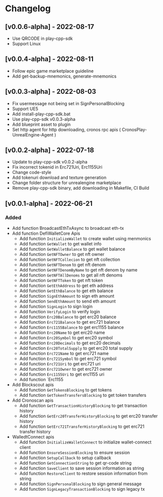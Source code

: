 # Changelog

## [v0.0.6-alpha] - 2022-08-17
- Use QRCODE in play-cpp-sdk
- Support Linux

## [v0.0.4-alpha] - 2022-08-11
- Follow epic game marketplace guideline
- Add get-backup-mnemonics, generate-mnemonics


## [v0.0.3-alpha] - 2022-08-03
- Fix usermessage not being set in SignPersonalBlocking
- Support UE5
- Add install-play-cpp-sdk.bat
- Use play-cpp-sdk v0.0.3-alpha
- Add blueprint asset to plugin
- Set http agent for http downloading, cronos rpc apis ( CronosPlay-UnrealEngine-Agent )

## [v0.0.2-alpha] - 2022-07-18
- Update to play-cpp-sdk v0.0.2-alpha
- Fix incorrect tokenid in Erc721Uri, Erc1155Uri
- Change code-style
- Add tokenuri download and texture generation
- Change folder structure for unrealengine marketplace
- Remove play-cpp-sdk binary, add downloading in Makefile, CI Build

## [v0.0.1-alpha] - 2022-06-21
### Added
- Add function BroadcastEthTxAsync to broadcast eth-tx
- Add function DefiWalletCore Apis
  - Add function `InitializeWallet` to create wallet using menmonics
  - Add function `GetWallet` to get wallet info
  - Add function `GetWalletBalance` to get wallet balance
  - Add function `GetNFTOwner` to get nft owner
  - Add function `GetNFTCollecion` to get nft collection
  - Add function `GetNFTDenom` to get nft denom
  - Add function `GetNFTDenomByName` to get nft denom by name
  - Add function `GetNFTAllDenoms` to get all nft denoms
  - Add function `GetNFTToken` to get nft token
  - Add function `GetEthAddress` to get eth address
  - Add function `GetEthBalance` to get eth balance
  - Add function `SignEthAmount` to sign eth amount
  - Add function `SendEthAmount` to send eth amount
  - Add function `SignLogin` to sign login
  - Add function `VerifyLogin` to verify login
  - Add function `Erc20Balance` to get erc20 balance
  - Add function `Erc721Balance` to get erc721 balance
  - Add function `Erc1155Balance` to get erc1155 balance
  - Add function `Erc20Name` to get erc20 name
  - Add function `Erc20Symbol` to get erc20 symbol
  - Add function `Erc20Decimals` to get erc20 decimals
  - Add function `Erc20TotalSupply` to get erc20 total supply
  - Add function `Erc721Name` to get erc721 name
  - Add function `Erc721Symbol` to get erc721 symbol
  - Add function `Erc721Uri` to get erc721 uri
  - Add function `Erc721Owner` to get erc721 owner
  - Add function `Erc1155Uri` to get erc1155 uri
  - Add function `Erc1155
- Add Blockscout apis
  - Add function `GetTokensBlocking` to get tokens
  - Add function `GetTokenTransfersBlocking` to get token transfers
- Add Cronoscan apis
  - Add function `GetTransactionHistoryBlocking` to get transaction history
  - Add function `GetErc20TransferHistoryBlocking` to get erc20 transfer history
  - Add function `GetErc721TransferHistoryBlocking` to get erc721 transfer history
- WalledtConnect apis
  - Add function `InitializeWalletConnect` to initialize wallet-connect client
  - Add function `EnsureSessionBlocking` to ensure session
  - Add function `SetupCallback` to setup callback
  - Add function `GetConnectionString` to get qr-code string
  - Add function `SaveClient` to save session information as string
  - Add function `RestoreClient` to restore session information from string
  - Add function `SignPersonalBlocking` to sign general message
  - Add function `SignLegacyTransactionBlocking` to sign legacy tx
